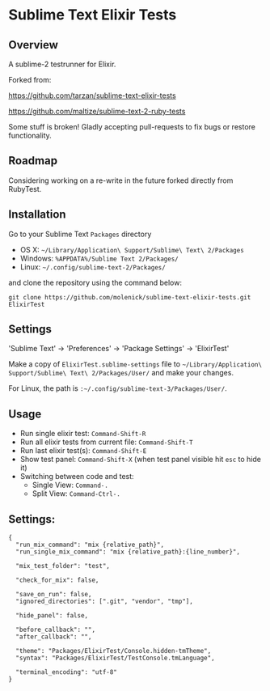 Sublime Text Elixir Tests
=========================

Overview
--------

A sublime-2 testrunner for Elixir.

Forked from:

https://github.com/tarzan/sublime-text-elixir-tests

https://github.com/maltize/sublime-text-2-ruby-tests

Some stuff is broken! Gladly accepting pull-requests to fix bugs or restore functionality.


Roadmap
------------
Considering working on a re-write in the future forked directly from RubyTest.

Installation
------------

Go to your Sublime Text `Packages` directory

 - OS X: `~/Library/Application\ Support/Sublime\ Text\ 2/Packages`
 - Windows: `%APPDATA%/Sublime Text 2/Packages/`
 - Linux: `~/.config/sublime-text-2/Packages/`

and clone the repository using the command below:

``` shell
git clone https://github.com/molenick/sublime-text-elixir-tests.git ElixirTest
```

Settings
--------

'Sublime Text' -> 'Preferences' -> 'Package Settings' -> 'ElixirTest'

Make a copy of `ElixirTest.sublime-settings` file to `~/Library/Application\ Support/Sublime\ Text\ 2/Packages/User/` and make your changes.

For Linux, the path is `:~/.config/sublime-text-3/Packages/User/`.

Usage
-----

 - Run single elixir test: `Command-Shift-R`
 - Run all elixir tests from current file: `Command-Shift-T`
 - Run last elixir test(s): `Command-Shift-E`
 - Show test panel: `Command-Shift-X` (when test panel visible hit `esc` to hide it)
 - Switching between code and test:
    - Single View: `Command-.`
    - Split View:  `Command-Ctrl-.`


Settings:
---------

    {
      "run_mix_command": "mix {relative_path}",
      "run_single_mix_command": "mix {relative_path}:{line_number}",

      "mix_test_folder": "test",

      "check_for_mix": false,

      "save_on_run": false,
      "ignored_directories": [".git", "vendor", "tmp"],

      "hide_panel": false,

      "before_callback": "",
      "after_callback": "",

      "theme": "Packages/ElixirTest/Console.hidden-tmTheme",
      "syntax": "Packages/ElixirTest/TestConsole.tmLanguage",

      "terminal_encoding": "utf-8"
    }
